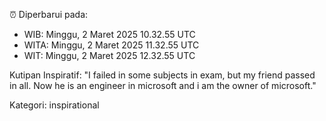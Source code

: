 ⏰ Diperbarui pada:
- WIB: Minggu, 2 Maret 2025 10.32.55 UTC
- WITA: Minggu, 2 Maret 2025 11.32.55 UTC
- WIT: Minggu, 2 Maret 2025 12.32.55 UTC

Kutipan Inspiratif:
"I failed in some subjects in exam, but my friend passed in all. Now he is an engineer in microsoft and i am the owner of microsoft."


Kategori: inspirational

